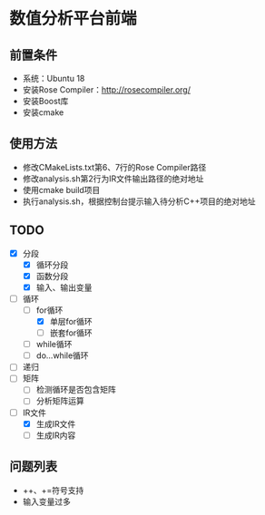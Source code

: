 # 数值分析平台前端

## 前置条件
- 系统：Ubuntu 18
- 安装Rose Compiler：<http://rosecompiler.org/>
- 安装Boost库
- 安装cmake

## 使用方法
- 修改CMakeLists.txt第6、7行的Rose Compiler路径
- 修改analysis.sh第2行为IR文件输出路径的绝对地址
- 使用cmake build项目
- 执行analysis.sh，根据控制台提示输入待分析C++项目的绝对地址

## TODO
- [x] 分段
    - [x] 循环分段
    - [x] 函数分段
    - [x] 输入、输出变量
- [ ] 循环
    - [ ] for循环
        - [x] 单层for循环
        - [ ] 嵌套for循环
    - [ ] while循环
    - [ ] do...while循环
- [ ] 递归
- [ ] 矩阵
    - [ ] 检测循环是否包含矩阵
    - [ ] 分析矩阵运算
- [ ] IR文件
    - [x] 生成IR文件
    - [ ] 生成IR内容
    
## 问题列表
- ++、+=符号支持
- 输入变量过多